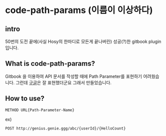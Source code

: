 # code-path-params (이름이 이상하다)

## intro
50번의 도전 끝에(사실 Hosy의 한마디로 모든게 끝나버린) 성공(?)한 gitbook plugin 입니다.

## What is code-path-params?
Gitbook 을 이용하여 API 문서를 작성할 때에 Path Parameter를 표현하기 어려웠습니다.
그런데 [구글](https://developers.google.com/gmail/api/v1/reference/users/drafts/create)은 잘 표현했더군요
그래서 만들었습니다.

## How to use?
```
METHOD URL{Path-Parameter-Name}
```

ex)
```
POST http://genius.genie.ggg/abc/{userId}/{HelloCount}
```

